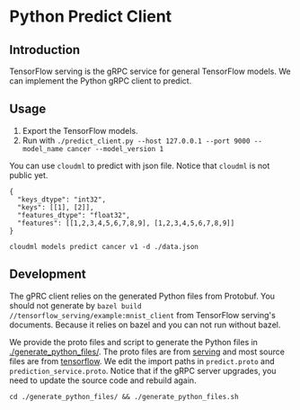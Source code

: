 # Python Predict Client

## Introduction

TensorFlow serving is the gRPC service for general TensorFlow models. We can implement the Python gRPC client to predict.

## Usage

1. Export the TensorFlow models.
2. Run with `./predict_client.py --host 127.0.0.1 --port 9000 --model_name cancer --model_version 1`

You can use `cloudml` to predict with json file. Notice that `cloudml` is not public yet.

```
{
  "keys_dtype": "int32",
  "keys": [[1], [2]],
  "features_dtype": "float32",
  "features": [[1,2,3,4,5,6,7,8,9], [1,2,3,4,5,6,7,8,9]]
}
```

```
cloudml models predict cancer v1 -d ./data.json
```

## Development

The gPRC client relies on the generated Python files from Protobuf. You should not generate by `bazel build //tensorflow_serving/example:mnist_client` from TensorFlow serving's documents. Because it relies on bazel and you can not run without bazel.

We provide the proto files and script to generate the Python files in [./generate_python_files/](./generate_python_files/). The proto files are from [serving](https://github.com/tensorflow/serving/tree/master/tensorflow_serving/apis) and most source files are from [tensorflow](https://github.com/tensorflow/tensorflow/tree/master/tensorflow). We edit the import paths in `predict.proto` and `prediction_service.proto`. Notice that if the gRPC server upgrades, you need to update the source code and rebuild again.

```
cd ./generate_python_files/ && ./generate_python_files.sh
```
